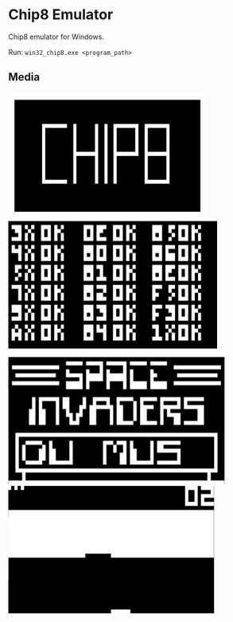 # Chip8 Emulator
Chip8 emulator for Windows.

Run: `win32_chip8.exe <program_path>`

## Media
<p float="middle">
<img src="media/chip8.png" alt="chip8" width="%50" height="256"/>
<img src="media/opcode.png" alt="opcode" width="%50" height="256"/>
</p>
<p float="middle">
<img src="media/space_invaders.png" alt="space_invaders" width="%50" height="256"/>
<img src="media/brick.png" alt="brick" width="%50" height="256"/>
</p>
